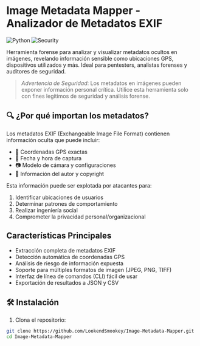 # Image Metadata Mapper - Analizador de Metadatos EXIF

![Python](https://img.shields.io/badge/python-3670A0?style=for-the-badge&logo=python&logoColor=ffdd54)
![Security](https://img.shields.io/badge/Security-Expert-blue?style=for-the-badge)

Herramienta forense para analizar y visualizar metadatos ocultos en imágenes, revelando información sensible como ubicaciones GPS, dispositivos utilizados y más. Ideal para pentesters, analistas forenses y auditores de seguridad.

> *Advertencia de Seguridad*: Los metadatos en imágenes pueden exponer información personal crítica. Utilice esta herramienta solo con fines legítimos de seguridad y análisis forense.

## 🔍 ¿Por qué importan los metadatos?

Los metadatos EXIF (Exchangeable Image File Format) contienen información oculta que puede incluir:
- 📍 Coordenadas GPS exactas
- 📅 Fecha y hora de captura
- 📷 Modelo de cámara y configuraciones
- 👤 Información del autor y copyright

Esta información puede ser explotada por atacantes para:
1. Identificar ubicaciones de usuarios
2. Determinar patrones de comportamiento
3. Realizar ingeniería social
4. Comprometer la privacidad personal/organizacional

##  Características Principales

- Extracción completa de metadatos EXIF
- Detección automática de coordenadas GPS
- Análisis de riesgo de información expuesta
- Soporte para múltiples formatos de imagen (JPEG, PNG, TIFF)
- Interfaz de línea de comandos (CLI) fácil de usar
- Exportación de resultados a JSON y CSV

## 🛠 Instalación

1. Clona el repositorio:
```bash
git clone https://github.com/LookendSmookey/Image-Metadata-Mapper.git
cd Image-Metadata-Mapper
